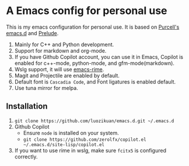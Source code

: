 # A Emacs config for personal use
This is my emacs configuration for personal use. It is based on [Purcell's emacs.d](https://github.com/purcell/emacs.d) and [Prelude](https://github.com/bbatsov/prelude).

1. Mainly for C++ and Python development.
2. Support for markdown and org-mode.
3. If you have Github Copilot account, you can use it in Emacs, Copilot is enabled for c++-mode, python-mode, and gfm-mode(markdown).
4. Wslg support, it will use [emacs-rime](https://github.com/DogLooksGood/emacs-rime).
5. Magit and Projectile are enabled by default.
6. Default font is `Cascadia Code`, and Font ligatures is enabled default.
7. Use tuna mirror for melpa.

## Installation
1. `git clone https://github.com/luozikuan/emacs.d.git ~/.emacs.d`
2. Github Copilot
   - Ensure `node` is installed on your system.
   - `git clone https://github.com/zerolfx/copilot.el ~/.emacs.d/site-lisp/copilot.el`
3. If you want to use rime in wslg, make sure `fcitx5` is configured correctly.
